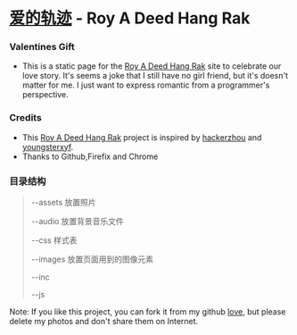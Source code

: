 [爱的轨迹](http://blog.yuanyong.org/love/) - Roy A Deed Hang Rak
================================================================

### Valentines Gift

- This is a static page for the [Roy A Deed Hang Rak](http://blog.yuanyong.org/love/) site to celebrate our love story. It's seems a joke that I still have no girl friend, but it's doesn't matter for me. I just want to express romantic from a programmer's perspective.

### Credits
- This [Roy A Deed Hang Rak](http://blog.yuanyong.org/love/) project is inspired by [hackerzhou](http://love.hackerzhou.me) and [youngsterxyf](http://youngsterxyf.github.io/).
- Thanks to Github,Firefix and Chrome

### 目录结构
> --assets  放置照片
>
> --audio  放置背景音乐文件
>
> --css  样式表 
>     
> --images 放置页面用到的图像元素
>
> --inc
>
> --js

Note: If you like this project, you can fork it from my github [love](https://github.com/willard-yuan/love), but please delete my photos and don't share them on Internet.


